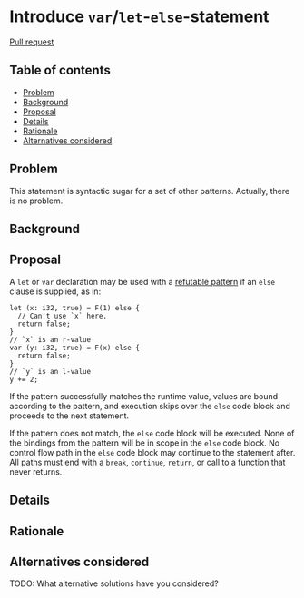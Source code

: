 # Introduce `var`/`let`-`else`-statement

<!--
Part of the Carbon Language project, under the Apache License v2.0 with LLVM
Exceptions. See /LICENSE for license information.
SPDX-License-Identifier: Apache-2.0 WITH LLVM-exception
-->

[Pull request](https://github.com/carbon-language/carbon-lang/pull/1871)

<!-- toc -->

## Table of contents

-   [Problem](#problem)
-   [Background](#background)
-   [Proposal](#proposal)
-   [Details](#details)
-   [Rationale](#rationale)
-   [Alternatives considered](#alternatives-considered)

<!-- tocstop -->

## Problem

This statement is syntactic sugar for a set of other patterns. Actually, there
is no problem.

## Background

## Proposal

A `let` or `var` declaration may be used with a
[refutable pattern](https://github.com/carbon-language/carbon-lang/blob/trunk/docs/design/README.md#refutable-patterns)
if an `else` clause is supplied, as in:

```carbon
let (x: i32, true) = F(1) else {
  // Can't use `x` here.
  return false;
}
// `x` is an r-value
var (y: i32, true) = F(x) else {
  return false;
}
// `y` is an l-value
y += 2;
```

If the pattern successfully matches the runtime value, values are bound
according to the pattern, and execution skips over the `else` code block and
proceeds to the next statement.

If the pattern does not match, the `else` code block will be executed. None of
the bindings from the pattern will be in scope in the `else` code block. No
control flow path in the `else` code block may continue to the statement after.
All paths must end with a `break`, `continue`, `return`, or call to a function
that never returns.

## Details

## Rationale

## Alternatives considered

TODO: What alternative solutions have you considered?
